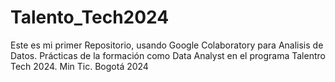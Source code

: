 # Talento_Tech2024
Este es mi primer Repositorio, usando Google Colaboratory para Analisis de Datos. Prácticas de la formación como Data Analyst en el programa Talentro Tech 2024. Min Tic. Bogotá 2024
